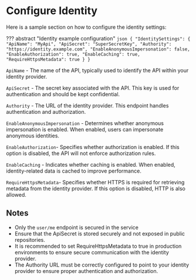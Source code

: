 # Configure Identity

Here is a sample section on how to configure the identity settings:

??? abstract "Identity example configuration"
    ```json
    {
      "IdentitySettings": {
        "ApiName": "MyApi",
        "ApiSecret": "SuperSecretKey",
        "Authority": "https://identity.example.com",
        "EnableAnonymousImpersonation": false,
        "EnableAuthorization": true,
        "EnableCaching": true,
        "RequireHttpsMetadata": true
      }
    }
    ```

`ApiName` - The name of the API, typically used to identify the API within your identity provider.

`ApiSecret` - The secret key associated with the API. This key is used for authentication and should be kept confidential.

`Authority` - The URL of the identity provider. This endpoint handles authentication and authorization.

`EnableAnonymousImpersonation` - Determines whether anonymous impersonation is enabled. When enabled, users can impersonate anonymous identities.

`EnableAuthorization`- Specifies whether authorization is enabled. If this option is disabled, the API will not enforce authorization rules.

`EnableCaching` - Indicates whether caching is enabled. When enabled, identity-related data is cached to improve performance.

`RequireHttpsMetadata`- Specifies whether HTTPS is required for retrieving metadata from the identity provider. If this option is disabled, HTTP is also allowed.

## Notes
- Only the `user/me` endpoint is secured in the service
- Ensure that the ApiSecret is stored securely and not exposed in public repositories.
- It is recommended to set RequireHttpsMetadata to true in production environments to ensure secure communication with the identity provider.
- The Authority URL must be correctly configured to point to your identity provider to ensure proper authentication and authorization.